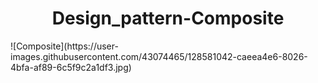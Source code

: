 
<p align="center"><h1 align="center">
Design_pattern-Composite
</h1>
![Composite](https://user-images.githubusercontent.com/43074465/128581042-caeea4e6-8026-4bfa-af89-6c5f9c2a1df3.jpg)
